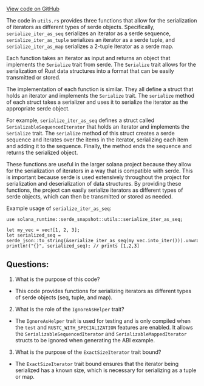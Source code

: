 [View code on GitHub](https://github.com/solana-labs/solana/blob/master/runtime/src/serde_snapshot/utils.rs)

The code in `utils.rs` provides three functions that allow for the serialization of iterators as different types of serde objects. Specifically, `serialize_iter_as_seq` serializes an iterator as a serde sequence, `serialize_iter_as_tuple` serializes an iterator as a serde tuple, and `serialize_iter_as_map` serializes a 2-tuple iterator as a serde map. 

Each function takes an iterator as input and returns an object that implements the `Serialize` trait from serde. The `Serialize` trait allows for the serialization of Rust data structures into a format that can be easily transmitted or stored. 

The implementation of each function is similar. They all define a struct that holds an iterator and implements the `Serialize` trait. The `serialize` method of each struct takes a serializer and uses it to serialize the iterator as the appropriate serde object. 

For example, `serialize_iter_as_seq` defines a struct called `SerializableSequencedIterator` that holds an iterator and implements the `Serialize` trait. The `serialize` method of this struct creates a serde sequence and iterates over the items in the iterator, serializing each item and adding it to the sequence. Finally, the method ends the sequence and returns the serialized object. 

These functions are useful in the larger solana project because they allow for the serialization of iterators in a way that is compatible with serde. This is important because serde is used extensively throughout the project for serialization and deserialization of data structures. By providing these functions, the project can easily serialize iterators as different types of serde objects, which can then be transmitted or stored as needed. 

Example usage of `serialize_iter_as_seq`:

```
use solana_runtime::serde_snapshot::utils::serialize_iter_as_seq;

let my_vec = vec![1, 2, 3];
let serialized_seq = serde_json::to_string(&serialize_iter_as_seq(my_vec.into_iter())).unwrap();
println!("{}", serialized_seq); // prints [1,2,3]
```
## Questions: 
 1. What is the purpose of this code?
- This code provides functions for serializing iterators as different types of serde objects (seq, tuple, and map).

2. What is the role of the `IgnoreAsHelper` trait?
- The `IgnoreAsHelper` trait is used for testing and is only compiled when the `test` and `RUSTC_WITH_SPECIALIZATION` features are enabled. It allows the `SerializableSequencedIterator` and `SerializableMappedIterator` structs to be ignored when generating the ABI example.

3. What is the purpose of the `ExactSizeIterator` trait bound?
- The `ExactSizeIterator` trait bound ensures that the iterator being serialized has a known size, which is necessary for serializing as a tuple or map.